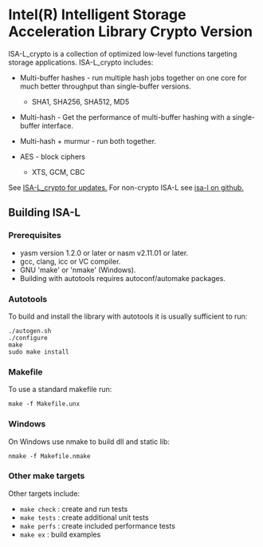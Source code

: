 Intel(R) Intelligent Storage Acceleration Library Crypto Version
================================================================

ISA-L_crypto is a collection of optimized low-level functions targeting storage
applications.  ISA-L_crypto includes:

* Multi-buffer hashes - run multiple hash jobs together on one core for much
  better throughput than single-buffer versions.
  - SHA1, SHA256, SHA512, MD5

* Multi-hash - Get the performance of multi-buffer hashing with a single-buffer
  interface.

* Multi-hash + murmur - run both together.

* AES - block ciphers
  - XTS, GCM, CBC

See [ISA-L_crypto for updates.](https://github.com/01org/isa-l_crypto)
For non-crypto ISA-L see [isa-l on github.](https://github.com/01org/isa-l)

Building ISA-L
--------------

### Prerequisites

* yasm version 1.2.0 or later or nasm v2.11.01 or later.
* gcc, clang, icc or VC compiler.
* GNU 'make' or 'nmake' (Windows).
* Building with autotools requires autoconf/automake packages.

### Autotools
To build and install the library with autotools it is usually sufficient to run:

    ./autogen.sh
    ./configure
    make
    sudo make install

### Makefile
To use a standard makefile run:

    make -f Makefile.unx

### Windows
On Windows use nmake to build dll and static lib:

    nmake -f Makefile.nmake

### Other make targets
Other targets include:
* `make check` : create and run tests
* `make tests` : create additional unit tests
* `make perfs` : create included performance tests
* `make ex`    : build examples
